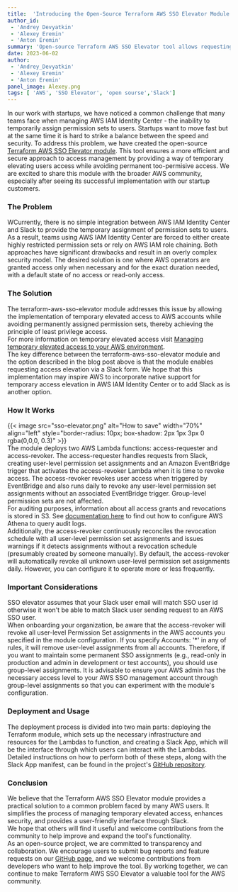 ```yaml
---
title:  'Introducing the Open-Source Terraform AWS SSO Elevator Module with Slack Integration'
author_id: 
 - 'Andrey Devyatkin'
 - 'Alexey Eremin'
 - 'Anton Eremin' 
summary: 'Open-source Terraform AWS SSO Elevator tool allows requesting and granting temporary elevated access for AWS SSO through a Slack request/approval workflow.'
date: 2023-06-02
author: 
 - 'Andrey_Devyatkin'
 - 'Alexey Eremin'
 - 'Anton Eremin' 
panel_image: Alexey.png
tags: [ 'AWS', 'SSO Elevator', 'open sourse','Slack']
---
```

In our work with startups, we have noticed a common challenge that many teams face when managing AWS IAM Identity Center - the inability to temporarily assign permission sets to users. Startups want to move fast but at the same time it is hard to strike a balance between the speed and security. To address this problem, we have created the open-source [Terraform AWS SSO Elevator module](https://github.com/fivexl/terraform-aws-sso-elevator). This tool ensures a more efficient and secure approach to access management by providing a way of temporary elevating users access while avoiding permanent too-permisive access. We are excited to share this module with the broader AWS community, especially after seeing its successful implementation with our startup customers.

### The Problem
WCurrently, there is no simple integration between AWS IAM Identity Center and Slack to provide the temporary assignment of permission sets to users.
As a result, teams using AWS IAM Identity Center are forced to either create highly restricted permission sets or rely on AWS IAM role chaining. Both approaches have significant drawbacks and result in an overly complex security model. The desired solution is one where AWS operators are granted access only when necessary and for the exact duration needed, with a default state of no access or read-only access.

### The Solution
The terraform-aws-sso-elevator module addresses this issue by allowing the implementation of temporary elevated access to AWS accounts while avoiding permanently assigned permission sets, thereby achieving the principle of least privilege access.  
For more information on temporary elevated access visit [Managing temporary elevated access to your AWS environment](https://aws.amazon.com/blogs/security/managing-temporary-elevated-access-to-your-aws-environment/).  
The key difference between the terraform-aws-sso-elevator module and the option described in the blog post above is that the module enables requesting access elevation via a Slack form. We hope that this implementation may inspire AWS to incorporate native support for temporary access elevation in AWS IAM Identity Center or to add Slack as is another option.

### How It Works 
{{< image src="sso-elevator.png" alt="How to save" width="70%" align="left" style="border-radius: 10px; box-shadow: 2px 1px 3px 0 rgba(0,0,0, 0.3)" >}}  
The module deploys two AWS Lambda functions: access-requester and access-revoker. The access-requester handles requests from Slack, creating user-level permission set assignments and an Amazon EventBridge trigger that activates the access-revoker Lambda when it is time to revoke access. The access-revoker revokes user access when triggered by EventBridge and also runs daily to revoke any user-level permission set assignments without an associated EventBridge trigger. Group-level permission sets are not affected.  
For auditing purposes, information about all access grants and revocations is stored in S3. See [documentation here](https://github.com/fivexl/terraform-aws-sso-elevator/tree/main/athena_query) to find out how to configure AWS Athena to query audit logs.  
Additionally, the access-revoker continuously reconciles the revocation schedule with all user-level permission set assignments and issues warnings if it detects assignments without a revocation schedule (presumably created by someone manually). By default, the access-revoker will automatically revoke all unknown user-level permission set assignments daily. However, you can configure it to operate more or less frequently.

### Important Considerations 
SSO elevator assumes that your Slack user email will match SSO user id otherwise it won't be able to match Slack user sending request to an AWS SSO user.  
When onboarding your organization, be aware that the access-revoker will revoke all user-level Permission Set assignments in the AWS accounts you specified in the module configuration. If you specify Accounts: '*' in any of rules, it will remove user-level assignments from all accounts. Therefore, if you want to maintain some permanent SSO assignments (e.g., read-only in production and admin in development or test accounts), you should use group-level assignments. It is advisable to ensure your AWS admin has the necessary access level to your AWS SSO management account through group-level assignments so that you can experiment with the module's configuration.

### Deployment and Usage 
The deployment process is divided into two main parts: deploying the Terraform module, which sets up the necessary infrastructure and resources for the Lambdas to function, and creating a Slack App, which will be the interface through which users can interact with the Lambdas. Detailed instructions on how to perform both of these steps, along with the Slack App manifest, can be found in the project's [GitHub repository](https://github.com/fivexl/terraform-aws-sso-elevator).

### Conclusion
We believe that the Terraform AWS SSO Elevator module provides a practical solution to a common problem faced by many AWS users. It simplifies the process of managing temporary elevated access, enhances security, and provides a user-friendly interface through Slack.  
We hope that others will find it useful and welcome contributions from the community to help improve and expand the tool's functionality.  
As an open-source project, we are committed to transparency and collaboration. We encourage users to submit bug reports and feature requests on our [GitHub page](https://github.com/fivexl/terraform-aws-sso-elevator), and we welcome contributions from developers who want to help improve the tool. By working together, we can continue to make Terraform AWS SSO Elevator a valuable tool for the AWS community. 